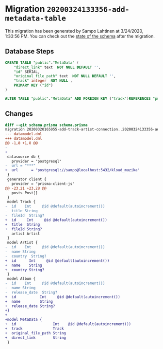 # Migration `20200324133356-add-metadata-table`

This migration has been generated by Sampo Lahtinen at 3/24/2020, 1:33:56 PM.
You can check out the [state of the schema](./schema.prisma) after the migration.

## Database Steps

```sql
CREATE TABLE "public"."MetaData" (
    "direct_link" text  NOT NULL DEFAULT '',
    "id" SERIAL,
    "original_file_path" text  NOT NULL DEFAULT '',
    "track" integer  NOT NULL ,
    PRIMARY KEY ("id")
) 

ALTER TABLE "public"."MetaData" ADD FOREIGN KEY ("track")REFERENCES "public"."Track"("id") ON DELETE CASCADE  ON UPDATE CASCADE
```

## Changes

```diff
diff --git schema.prisma schema.prisma
migration 20200320165055-add-track-artist-connection..20200324133356-add-metadata-table
--- datamodel.dml
+++ datamodel.dml
@@ -1,8 +1,8 @@
-  
+
 datasource db {
   provider = "postgresql"
-  url = "***"
+  url      = "postgresql://sampo@localhost:5432/kloud_muzika"
 }
 generator client {
   provider = "prisma-client-js"
@@ -23,21 +23,28 @@
   posts Post[]
 }
 model Track {
-  id    Int     @id @default(autoincrement())
-  title String
-  fileId  String?
+  id     Int     @id @default(autoincrement())
+  title  String
+  fileId String?
   artist Artist
 }
 model Artist {
-  id    Int     @id @default(autoincrement())
-  name String
-  country  String?
+  id      Int     @id @default(autoincrement())
+  name    String
+  country String?
 }
 model Album {
-  id    Int     @id @default(autoincrement())
-  name String
-  release_date  String?
+  id           Int     @id @default(autoincrement())
+  name         String
+  release_date String?
+}
+
+model MetaData {
+  id                 Int    @id @default(autoincrement())
+  track              Track
+  original_file_path String
+  direct_link        String
 }
```


